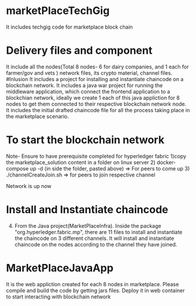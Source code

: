 # marketPlaceTechGig
It includes techgig code for marketplace block chain

# Delivery files and component
 It include all the nodes(Total 8 nodes- 6 for dairy companies, and 1 each for farmer/gov and vets ) network files, its crypto material, channel files.
#Inlusion 
It includes a project for installing and instantiate chaincode on a blockchain network.
It includes a java war project for running the middleware application, which connect the frontend application to a  blockchian network, ideally we create 1 each of this java appliction for 8 nodes to get them connected to their respective blockchain network node.
It includes the initial drafted chaincode file for all the process taking place in the marketplace scenario. 


# To start the blockchain network

Note- Ensure to have prerequisite completed for hyperledger fabric
1)copy the marketplace_solution content in a folder on linux server 
2) docker-compose up -d (in side the folder, pasted above) => For peers to come up
3) ./channelCreateJoin.sh => for peers to join respective channel

Network is up now

# Install and Instantiate chaincode

4) From the Java project(MarketPlaceInfra). Inside the package "org.hyperledger.fabric.mp", there are 11 files to install and instantiate the chaincode on 3 different channels. It will install and instantiate chaincode on the nodes according to the channel they have joined.

# MarketPlaceJavaApp
It is the web appliction created for each 8 nodes in marketplace. Please compile and build the code by getting jars files. Deploy it in web container to start interacting with blockchain network
